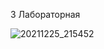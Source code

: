 3 Лабораторная

![20211225_215452](https://user-images.githubusercontent.com/55680355/147389887-f62a422b-0875-4f8f-9f8b-a3a87c6c8749.jpg)
